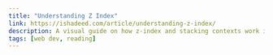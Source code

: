 ```yaml
---
title: "Understanding Z Index"
link: https://ishadeed.com/article/understanding-z-index/
description: A visual guide on how z-index and stacking contexts work in CSS.
tags: [web dev, reading]
---
```

